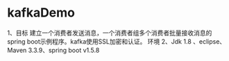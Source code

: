 # kafkaDemo
1、目标
建立一个消费者发送消息，一个消费者组多个消费者批量接收消息的spring boot示例程序。kafka使用SSL加密和认证。
环境
2、Jdk 1.8 、eclipse、Maven 3.3.9、spring boot v1.5.8
